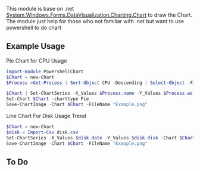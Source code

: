 This module is base on .net [System.Windows.Forms.DataVisualization.Charting.Chart](https://docs.microsoft.com/en-us/dotnet/api/system.windows.forms.datavisualization.charting?view=netframework-4.8) to draw the Chart. The module just help for those who not familiar with .net but want to use powershell to do chart

## Example Usage

Pie Chart for CPU Usage

```Powershell
import-module PowershellChart
$Chart = new-Chart
$Process =Get-Process | Sort-Object CPU -Descending | Select-Object -First 20

$Chart | Set-ChartSeries -X_Values $Process.name -Y_Values $Process.ws
Set-Chart $Chart -charttype Pie
Save-ChartImage -Chart $Chart -FileName "Exmaple.png"
```

Line Chart For Disk Usage Trend

```Powershell
$Chart = new-Chart
$disk = Import-Csv disk.csv
Set-ChartSeries -X_Values $disk.date -Y_Values $disk.disk -Chart $Chart
Save-ChartImage -Chart $Chart -FileName "Exmaple.png"
```

## To Do